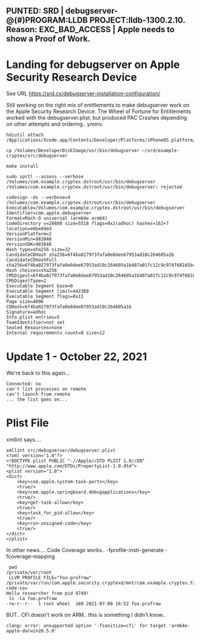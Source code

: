 ## PUNTED: SRD | debugserver-@(#)PROGRAM:LLDB  PROJECT:lldb-1300.2.10. Reason: EXC_BAD_ACCESS | Apple needs to show a Proof of Work.

# Landing for debugserver on Apple Security Research Device 

See URL https://srd.cx/debugserver-installation-configuration/

Still working on the right mix of entitlements to make debugserver work on the Apple Security Research Device. The Wheel of Fortune for Entitlements worked with the debugserver.plist, but produced PAC Crashes depending on other attempts and ordering.. ymmv.

```
hdiutil attach /Applications/Xcode.app/Contents/Developer/Platforms/iPhoneOS.platform/DeviceSupport/15.0/DeveloperDiskImage.dmg
```
```
cp /Volumes/DeveloperDiskImage/usr/bin/debugserver ~/srd/example-cryptex/src/debugserver
```
```
make install
```
```
sudo spctl --assess --verbose /Volumes/com.example.cryptex.dstroot/usr/bin/debugserver
/Volumes/com.example.cryptex.dstroot/usr/bin/debugserver: rejected
```
```
codesign -dv --verbose=4 /Volumes/com.example.cryptex.dstroot/usr/bin/debugserver
Executable=/Volumes/com.example.cryptex.dstroot/usr/bin/debugserver
Identifier=com.apple.debugserver
Format=Mach-O universal (arm64e arm64)
CodeDirectory v=20400 size=5518 flags=0x2(adhoc) hashes=162+7 location=embedded
VersionPlatform=2
VersionMin=983040
VersionSDK=983040
Hash type=sha256 size=32
CandidateCDHash sha256=6f4ba027973fafa0e8dee67953ad10c264605a1b
CandidateCDHashFull sha256=6f4ba027973fafa0e8dee67953ad10c264605a1b407a01fc12c9c974f68165b4
Hash choices=sha256
CMSDigest=6f4ba027973fafa0e8dee67953ad10c264605a1b407a01fc12c9c974f68165b4
CMSDigestType=2
Executable Segment base=0
Executable Segment limit=442368
Executable Segment flags=0x11
Page size=4096
CDHash=6f4ba027973fafa0e8dee67953ad10c264605a1b
Signature=adhoc
Info.plist entries=5
TeamIdentifier=not set
Sealed Resources=none
Internal requirements count=0 size=12
```
# Update 1 - October 22, 2021
We're back to this again...
```
Connected: no
can't list processes on remote
can't launch from remote
... the list goes on...
```

# Plist File

xmllint says....
```
xmllint src/debugserver/debugserver.plist
<?xml version="1.0"?>
<!DOCTYPE plist PUBLIC "-//Apple//DTD PLIST 1.0//EN" "http://www.apple.com/DTDs/PropertyList-1.0.dtd">
<plist version="1.0">
<dict>
	<key>com.apple.system-task-ports</key>
	<true/>
	<key>com.apple.springboard.debugapplications</key>
	<true/>
	<key>get-task-allow</key>
	<true/>
	<key>task_for_pid-allow</key>
	<true/>
	<key>run-unsigned-code</key>
	<true/>
</dict>
</plist>
```

In other news.... Code Coverage works.. -fprofile-instr-generate -fcoverage-mapping
```
 pwd
/private/var/root
 LLVM_PROFILE_FILE="foo.profraw" /private/var/run/com.apple.security.cryptexd/mnt/com.example.cryptex.YzdC1G/usr/bin/hello-code-cov
Hello researcher from pid 8749!
 ls -la foo.profraw
-rw-r--r--  1 root wheel  160 2021-07-08 16:52 foo.profraw
```

BUT.. CFI doesn't work on ARM.. this is something I didn't know..
```
clang: error: unsupported option '-fsanitize=cfi' for target 'arm64e-apple-darwin20.5.0'

```
